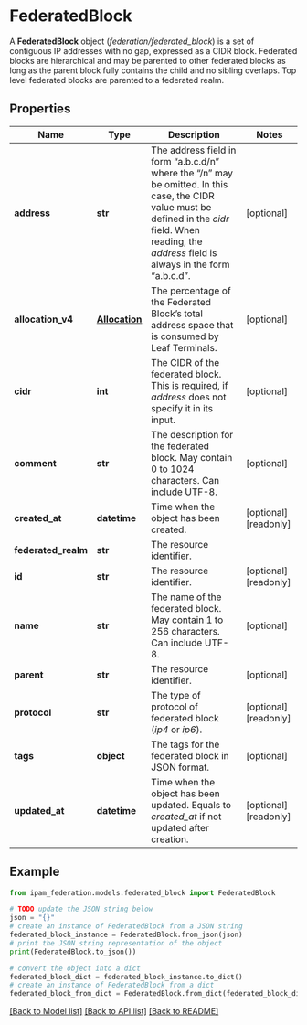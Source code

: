 # FederatedBlock

A __FederatedBlock__ object (_federation/federated_block_) is a set of contiguous IP addresses with no gap, expressed as a CIDR block. Federated blocks are hierarchical and may be parented to other federated blocks as long as the parent block fully contains the child and no sibling overlaps. Top level federated blocks are parented to a federated realm.

## Properties

Name | Type | Description | Notes
------------ | ------------- | ------------- | -------------
**address** | **str** | The address field in form “a.b.c.d/n” where the “/n” may be omitted. In this case, the CIDR value must be defined in the _cidr_ field. When reading, the _address_ field is always in the form “a.b.c.d”. | [optional] 
**allocation_v4** | [**Allocation**](Allocation.md) | The percentage of the Federated Block’s total address space that is consumed by Leaf Terminals. | [optional] 
**cidr** | **int** | The CIDR of the federated block. This is required, if _address_ does not specify it in its input. | [optional] 
**comment** | **str** | The description for the federated block. May contain 0 to 1024 characters. Can include UTF-8. | [optional] 
**created_at** | **datetime** | Time when the object has been created. | [optional] [readonly] 
**federated_realm** | **str** | The resource identifier. | 
**id** | **str** | The resource identifier. | [optional] [readonly] 
**name** | **str** | The name of the federated block. May contain 1 to 256 characters. Can include UTF-8. | [optional] 
**parent** | **str** | The resource identifier. | [optional] 
**protocol** | **str** | The type of protocol of federated block (_ip4_ or _ip6_). | [optional] [readonly] 
**tags** | **object** | The tags for the federated block in JSON format. | [optional] 
**updated_at** | **datetime** | Time when the object has been updated. Equals to _created_at_ if not updated after creation. | [optional] [readonly] 

## Example

```python
from ipam_federation.models.federated_block import FederatedBlock

# TODO update the JSON string below
json = "{}"
# create an instance of FederatedBlock from a JSON string
federated_block_instance = FederatedBlock.from_json(json)
# print the JSON string representation of the object
print(FederatedBlock.to_json())

# convert the object into a dict
federated_block_dict = federated_block_instance.to_dict()
# create an instance of FederatedBlock from a dict
federated_block_from_dict = FederatedBlock.from_dict(federated_block_dict)
```
[[Back to Model list]](../README.md#documentation-for-models) [[Back to API list]](../README.md#documentation-for-api-endpoints) [[Back to README]](../README.md)


